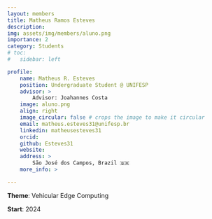 ```yaml
---
layout: members
title: Matheus Ramos Esteves
description: 
img: assets/img/members/aluno.png
importance: 2
category: Students
# toc:
#   sidebar: left

profile:
    name: Matheus R. Esteves
    position: Undergraduate Student @ UNIFESP
    advisor: >
        Advisor: Joahannes Costa
    image: aluno.png
    align: right
    image_circular: false # crops the image to make it circular
    email: matheus.esteves31@unifesp.br
    linkedin: matheusesteves31
    orcid: 
    github: Esteves31
    website:
    address: >
        São José dos Campos, Brazil 🇧🇷
    more_info: >

---
```


**Theme**: Vehicular Edge Computing

**Start**: 2024
